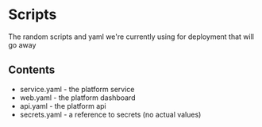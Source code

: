 # Scripts

The random scripts and yaml we're currently using for deployment that will go away

## Contents

- service.yaml - the platform service
- web.yaml - the platform dashboard
- api.yaml - the platform api
- secrets.yaml - a reference to secrets (no actual values)
